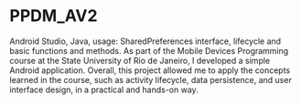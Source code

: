# PPDM_AV2
Android Studio, Java, usage: SharedPreferences interface, lifecycle and basic functions and methods. 
As part of the Mobile Devices Programming course at the State University of Rio de Janeiro, I developed a simple Android application. 
Overall, this project allowed me to apply the concepts learned in the course, such as activity lifecycle, data persistence, and user interface design, 
in a practical and hands-on way.
